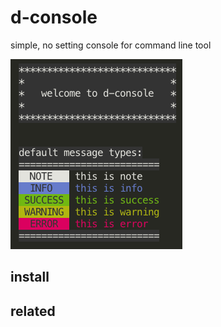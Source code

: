 # d-console

simple, no setting console for command line tool

![perfect console](./advertise.png)

## install

## related
